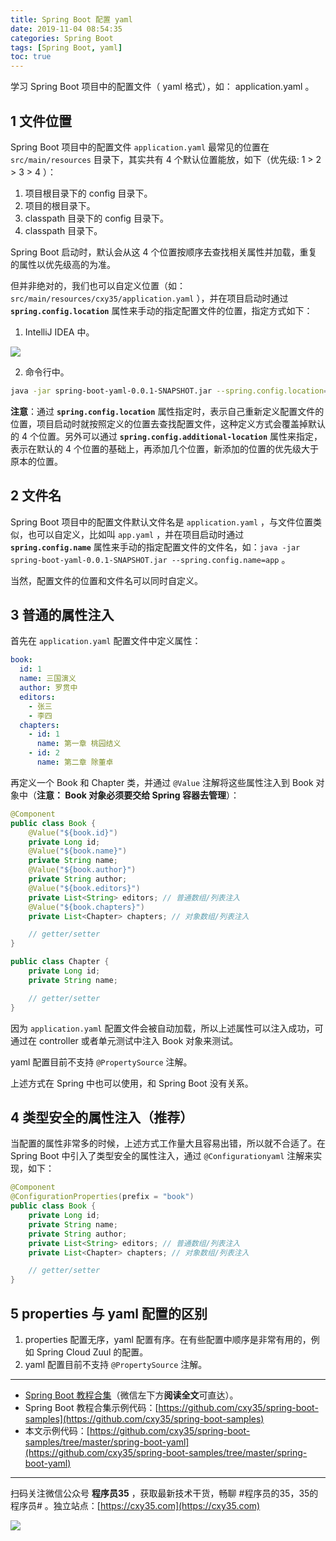 ```yaml
---
title: Spring Boot 配置 yaml
date: 2019-11-04 08:54:35
categories: Spring Boot
tags: [Spring Boot, yaml]
toc: true
---
```

学习 Spring Boot 项目中的配置文件（ yaml 格式），如： application.yaml 。
<!-- more -->

## 1 文件位置

Spring Boot 项目中的配置文件 `application.yaml` 最常见的位置在 `src/main/resources` 目录下，其实共有 4 个默认位置能放，如下（优先级: 1 > 2 > 3 > 4 ）：

1. 项目根目录下的 config 目录下。
2. 项目的根目录下。
3. classpath 目录下的 config 目录下。
4. classpath 目录下。

Spring Boot 启动时，默认会从这 4 个位置按顺序去查找相关属性并加载，重复的属性以优先级高的为准。

但并非绝对的，我们也可以自定义位置（如：`src/main/resources/cxy35/application.yaml` ），并在项目启动时通过 **`spring.config.location`** 属性来手动的指定配置文件的位置，指定方式如下：

1. IntelliJ IDEA 中。

![](https://oscimg.oschina.net/oscnet/up-296798d7ad8d1953cef9b6fb55d74abdb9f.png)

2. 命令行中。

```bash
java -jar spring-boot-yaml-0.0.1-SNAPSHOT.jar --spring.config.location=classpath:/cxy35/
```

**注意**：通过 **`spring.config.location`** 属性指定时，表示自己重新定义配置文件的位置，项目启动时就按照定义的位置去查找配置文件，这种定义方式会覆盖掉默认的 4 个位置。另外可以通过 **`spring.config.additional-location`** 属性来指定，表示在默认的 4 个位置的基础上，再添加几个位置，新添加的位置的优先级大于原本的位置。

## 2 文件名

Spring Boot 项目中的配置文件默认文件名是 `application.yaml` ，与文件位置类似，也可以自定义，比如叫 `app.yaml` ，并在项目启动时通过 **`spring.config.name`** 属性来手动的指定配置文件的文件名，如：`java -jar spring-boot-yaml-0.0.1-SNAPSHOT.jar --spring.config.name=app` 。

当然，配置文件的位置和文件名可以同时自定义。

## 3 普通的属性注入

首先在 `application.yaml` 配置文件中定义属性：

```yaml
book:
  id: 1
  name: 三国演义
  author: 罗贯中
  editors:
    - 张三
    - 李四
  chapters:
    - id: 1
      name: 第一章 桃园结义
    - id: 2
      name: 第二章 除董卓
```

再定义一个 Book 和 Chapter 类，并通过 `@Value` 注解将这些属性注入到 Book 对象中（**注意： Book 对象必须要交给 Spring 容器去管理**）：

```java
@Component
public class Book {
    @Value("${book.id}")
    private Long id;
    @Value("${book.name}")
    private String name;
    @Value("${book.author}")
    private String author;
    @Value("${book.editors}")
    private List<String> editors; // 普通数组/列表注入
    @Value("${book.chapters}")
    private List<Chapter> chapters; // 对象数组/列表注入

    // getter/setter
}
```

```java
public class Chapter {
    private Long id;
    private String name;

    // getter/setter
}
```

因为 `application.yaml` 配置文件会被自动加载，所以上述属性可以注入成功，可通过在 controller 或者单元测试中注入 Book 对象来测试。

yaml 配置目前不支持 `@PropertySource` 注解。

上述方式在 Spring 中也可以使用，和 Spring Boot 没有关系。

## 4 类型安全的属性注入（推荐）

当配置的属性非常多的时候，上述方式工作量大且容易出错，所以就不合适了。在 Spring Boot 中引入了类型安全的属性注入，通过 `@Configurationyaml` 注解来实现，如下：

```java
@Component
@ConfigurationProperties(prefix = "book")
public class Book {
    private Long id;
    private String name;
    private String author;
    private List<String> editors; // 普通数组/列表注入
    private List<Chapter> chapters; // 对象数组/列表注入

    // getter/setter
}
```

## 5 properties 与 yaml 配置的区别

1. properties 配置无序，yaml 配置有序。在有些配置中顺序是非常有用的，例如 Spring Cloud Zuul 的配置。
2. yaml 配置目前不支持 `@PropertySource` 注解。

---

- [Spring Boot 教程合集](https://mp.weixin.qq.com/s/9vOiAxHFnfJnRwSlTfAHwg)（微信左下方**阅读全文**可直达）。
- Spring Boot 教程合集示例代码：[https://github.com/cxy35/spring-boot-samples](https://github.com/cxy35/spring-boot-samples)
- 本文示例代码：[https://github.com/cxy35/spring-boot-samples/tree/master/spring-boot-yaml](https://github.com/cxy35/spring-boot-samples/tree/master/spring-boot-yaml)


---

扫码关注微信公众号 **程序员35** ，获取最新技术干货，畅聊 #程序员的35，35的程序员# 。独立站点：[https://cxy35.com](https://cxy35.com)

![](https://oscimg.oschina.net/oscnet/up-285838b9c516db5bb1ba760f292f2346078.JPEG)
